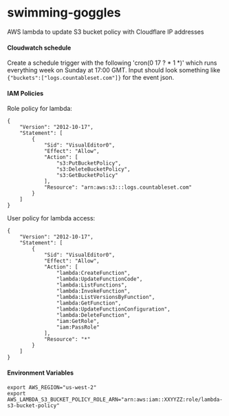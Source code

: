 # swimming-goggles 

AWS lambda to update S3 bucket policy with Cloudflare IP addresses

#### Cloudwatch schedule

Create a schedule trigger with the following 'cron(0 17 ? * 1 *)' which runs everything week on Sunday at 17:00 GMT.
Input should look something like `{"buckets":["logs.countableset.com"]}` for the event json.

#### IAM Policies

Role policy for lambda:
```
{
    "Version": "2012-10-17",
    "Statement": [
        {
            "Sid": "VisualEditor0",
            "Effect": "Allow",
            "Action": [
                "s3:PutBucketPolicy",
                "s3:DeleteBucketPolicy",
                "s3:GetBucketPolicy"
            ],
            "Resource": "arn:aws:s3:::logs.countableset.com"
        }
    ]
}
```

User policy for lambda access:
```
{
    "Version": "2012-10-17",
    "Statement": [
        {
            "Sid": "VisualEditor0",
            "Effect": "Allow",
            "Action": [
                "lambda:CreateFunction",
                "lambda:UpdateFunctionCode",
                "lambda:ListFunctions",
                "lambda:InvokeFunction",
                "lambda:ListVersionsByFunction",
                "lambda:GetFunction",
                "lambda:UpdateFunctionConfiguration",
                "lambda:DeleteFunction",
                "iam:GetRole",
                "iam:PassRole"
            ],
            "Resource": "*"
        }
    ]
}
```

#### Environment Variables

```
export AWS_REGION="us-west-2"
export AWS_LAMBDA_S3_BUCKET_POLICY_ROLE_ARN="arn:aws:iam::XXYYZZ:role/lambda-s3-bucket-policy"
```